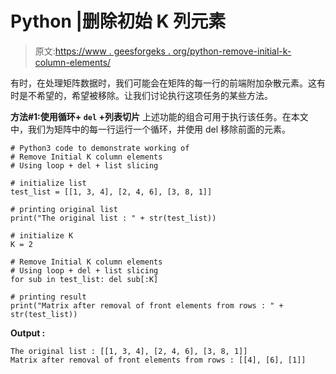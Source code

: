 # Python |删除初始 K 列元素

> 原文:[https://www . geesforgeks . org/python-remove-initial-k-column-elements/](https://www.geeksforgeeks.org/python-remove-initial-k-column-elements/)

有时，在处理矩阵数据时，我们可能会在矩阵的每一行的前端附加杂散元素。这有时是不希望的，希望被移除。让我们讨论执行这项任务的某些方法。

**方法#1:使用循环+ `del` +列表切片**
上述功能的组合可用于执行该任务。在本文中，我们为矩阵中的每一行运行一个循环，并使用 del 移除前面的元素。

```
# Python3 code to demonstrate working of
# Remove Initial K column elements
# Using loop + del + list slicing

# initialize list
test_list = [[1, 3, 4], [2, 4, 6], [3, 8, 1]]

# printing original list 
print("The original list : " + str(test_list))

# initialize K 
K = 2

# Remove Initial K column elements
# Using loop + del + list slicing
for sub in test_list: del sub[:K]

# printing result
print("Matrix after removal of front elements from rows : " + str(test_list))
```

**Output :**

```
The original list : [[1, 3, 4], [2, 4, 6], [3, 8, 1]]
Matrix after removal of front elements from rows : [[4], [6], [1]]

```